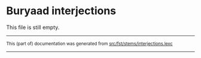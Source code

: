 # Buryaad interjections

This file is still empty.

* * *

<small>This (part of) documentation was generated from [src/fst/stems/interjections.lexc](https://github.com/giellalt/lang-bxr/blob/main/src/fst/stems/interjections.lexc)</small>

---

